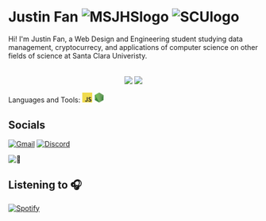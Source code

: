<h1 align="left">Justin Fan
<img src="https://cdn.schoolloop.com/uimgcdn/aHR0cHM6Ly9taXNzaW9uLWZ1c2QtY2Euc2Nob29sbG9vcC5jb20vdWltZy9maWxlLzE1MDAxNzg5NzE3NzgvMTQ1NjgyNTI3Njg4OS83NTk2NTAzNTIzNzcwMjIxNDcyLnBuZw==" alt="MSJHSlogo" width="100" height="100"></img>
<img src = "https://upload.wikimedia.org/wikipedia/en/thumb/a/ad/Santa_Clara_U_Seal.svg/1200px-Santa_Clara_U_Seal.svg.png" alt="SCUlogo" width="100" height="100"></img>
</h1> 
<p> Hi! I'm Justin Fan, a Web Design and Engineering student studying data management, cryptocurrecy, and applications of computer science on other fields of science at Santa Clara Univeristy.</p><br>
<div align="center">

  
  <a>
  <img align="center" src="https://github-readme-stats.vercel.app/api?username=stin-j&show_icons=true&theme=tokyonight&count_private=true&hide=contribs&hide_border=false" /></a>
<a>
    <img align="center" src="https://github-readme-stats.vercel.app/api/top-langs/?username=stin-j&langs_count=6&theme=tokyonight&layout=compact" />
  
</a>
</div>
<br>
Languages and Tools:  
<code><img height="20" src="https://raw.githubusercontent.com/github/explore/80688e429a7d4ef2fca1e82350fe8e3517d3494d/topics/javascript/javascript.png"></code>
<code><img height="20" src="https://raw.githubusercontent.com/github/explore/80688e429a7d4ef2fca1e82350fe8e3517d3494d/topics/nodejs/nodejs.png"></code>   

<h2> Socials </h2>

 [![Gmail][Gmail-shield]][Gmail-url] [![Discord][Discord-shield]][Discord-url]
 
 ![👀][tracker-shield]
 <h2> Listening to 🎧 </h2>

 [![Spotify][Spotify-shield]][Spotify-url]
<!-- Links -->
[Gmail-shield]: https://img.shields.io/badge/Gmail-D14836?style=for-the-badge&logo=gmail&logoColor=white
[Gmail-url]: https://mail.google.com/mail/?view=cm&source=mailto&to=fan.justin4.1@gmail.com
[Discord-shield]:https://img.shields.io/badge/Discord-7289DA?style=for-the-badge&logo=discord&logoColor=white
[Discord-url]:https://discordapp.com/users/812359218325225502
[stats-url]:https://github-readme-stats.vercel.app/api?username=stin-j&show_icons=true&theme=vue-dark&count_private=true&hide=contribs&hide_border=false
[tracker-shield]:https://komarev.com/ghpvc/?username=stin-j
[Spotify-shield]:https://22vs4ppptftowhg5m6646lg4i.vercel.app/api/spotify
[Spotify-url]:https://open.spotify.com/user/22vs4ppptftowhg5m6646lg4i
